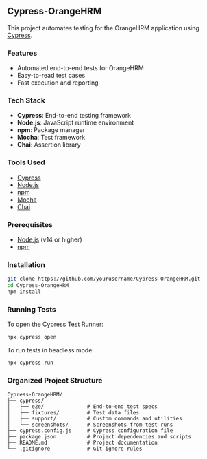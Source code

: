 ## Cypress-OrangeHRM

This project automates testing for the OrangeHRM application using [Cypress](https://www.cypress.io/).

### Features

- Automated end-to-end tests for OrangeHRM
- Easy-to-read test cases
- Fast execution and reporting

### Tech Stack

- **Cypress**: End-to-end testing framework
- **Node.js**: JavaScript runtime environment
- **npm**: Package manager
- **Mocha**: Test framework
- **Chai**: Assertion library

### Tools Used

- [Cypress](https://www.cypress.io/)
- [Node.js](https://nodejs.org/)
- [npm](https://www.npmjs.com/)
- [Mocha](https://mochajs.org/)
- [Chai](https://www.chaijs.com/)

### Prerequisites

- [Node.js](https://nodejs.org/) (v14 or higher)
- [npm](https://www.npmjs.com/)

### Installation

```bash
git clone https://github.com/yourusername/Cypress-OrangeHRM.git
cd Cypress-OrangeHRM
npm install
```

### Running Tests

To open the Cypress Test Runner:

```bash
npx cypress open
```

To run tests in headless mode:

```bash
npx cypress run
```

### Organized Project Structure

```
Cypress-OrangeHRM/
├── cypress/
│   ├── e2e/              # End-to-end test specs
│   ├── fixtures/         # Test data files
│   ├── support/          # Custom commands and utilities
│   └── screenshots/      # Screenshots from test runs
├── cypress.config.js     # Cypress configuration file
├── package.json          # Project dependencies and scripts
├── README.md             # Project documentation
└── .gitignore            # Git ignore rules
```
